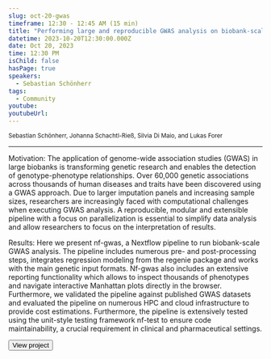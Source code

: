 ```yaml
---
slug: oct-20-gwas
timeframe: 12:30 - 12:45 AM (15 min)
title: "Performing large and reproducible GWAS analysis on biobank-scale data"
datetime: 2023-10-20T12:30:00.000Z
date: Oct 20, 2023
time: 12:30 PM
isChild: false
hasPage: true
speakers:
  - Sebastian Schönherr
tags:
  - Community
youtube: 
youtubeUrl: 
---
```

<div className="mb-4">
  <small className="typo-small">
    Sebastian Schönherr, Johanna Schachtl-Rieß, Silvia Di Maio, and Lukas Forer
  </small>
</div>

<hr className="border-t border-gray-50 mb-4 opacity-20" />

Motivation: The application of genome-wide association studies (GWAS) in large biobanks is transforming genetic research and enables the detection of genotype-phenotype relationships. Over 60,000 genetic associations across thousands of human diseases and traits have been discovered using a GWAS approach. Due to larger imputation panels and increasing sample sizes, researchers are increasingly faced with computational challenges when executing GWAS analysis. A reproducible, modular and extensible pipeline with a focus on parallelization is essential to simplify data analysis and allow researchers to focus on the interpretation of results. 

Results: Here we present nf-gwas, a Nextflow pipeline to run biobank-scale GWAS analysis. The pipeline includes numerous pre- and post-processing steps, integrates regression modeling from the regenie package and works with the main genetic input formats. Nf-gwas also includes an extensive reporting functionality which allows to inspect thousands of phenotypes and navigate interactive Manhattan plots directly in the browser. Furthermore, we validated the pipeline against published GWAS datasets and evaluated the pipeline on numerous HPC and cloud infrastructure to provide cost estimations. Furthermore, the pipeline is extensively tested using the unit-style testing framework nf-test to ensure code maintainability, a crucial requirement in clinical and pharmaceutical settings.

<div>
  <Button to="https://github.com/genepi/nf-gwas" variant="secondary" size="md" arrow>
    View project
  </Button>
</div>